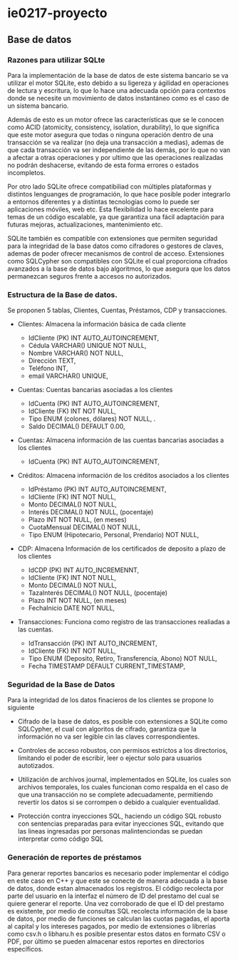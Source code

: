 # ie0217-proyecto


## Base de datos
### Razones para utilizar SQLte
Para la implementación de la base de datos de este sistema bancario se va utilizar el motor SQLite, esto debido a su ligereza y ágilidad en operaciones de lectura y escritura, lo que lo hace una adecuada opción para contextos donde se necesite un movimiento de datos instantáneo como es el caso de un sistema bancario.

Además de esto es un motor ofrece las características que se le conocen como ACID (atomicity, consistency, isolation, durability), lo que significa que este motor asegura que todas o ninguna operación dentro de una transacción se va realizar (no deja una transacción a medias), ademas de que cada transacción va ser independiente de las demás, por lo que no van a afectar a otras operaciones y por ultimo que las operaciones realizadas no podrán deshacerse, evitando de esta forma errores o estados incompletos.

Por otro lado SQLite ofrece compatibiliad con múltiples plataformas y distintos lenguanges de programación, lo que hace posible poder integrarlo a entornos diferentes y a distintas tecnologías como lo puede ser aplicaciones móviles, web etc. Esta flexibilidad lo hace excelente para temas de un código escalable, ya que garantiza una fácil adaptación para futuras mejoras, actualizaciones, mantenimiento etc.

SQLite también es compatible con extensiones que permiten seguridad para la integridad de la base datos como cifradores o gestores de claves, ademas de poder ofrecer mecanismos de control de acceso. Extensiones como SQLCypher son compatibles con SQLite el cual proporciona cifrados avanzados a la base de datos bajo algoritmos, lo que asegura que los datos permanezcan seguros frente a accesos no autorizados.

### Estructura de la Base de datos.
Se proponen 5 tablas, Clientes, Cuentas, Préstamos, CDP y transacciones.

* Clientes: Almacena la información básica de cada cliente
  * IdCliente (PK) INT AUTO_AUTOINCREMENT,
  * Cédula VARCHAR() UNIQUE NOT NULL,
  * Nombre  VARCHAR() NOT NULL,
  * Dirección TEXT, 
  * Teléfono INT, 
  * email  VARCHAR() UNIQUE,

* Cuentas: Cuentas bancarias asociadas a los clientes
  * IdCuenta (PK) INT AUTO_AUTOINCREMENT,
  * IdCliente (FK) INT NOT NULL, 
  * Tipo ENUM (colones, dólares) NOT NULL, .
  * Saldo DECIMAL() DEFAULT 0.00,

* Cuentas: Almacena información de las cuentas bancarias asociadas a los clientes
  * IdCuenta (PK) INT AUTO_AUTOINCREMENT,

* Créditos: Almacena información de los créditos asociados a los clientes
  * IdPréstamo (PK) INT AUTO_AUTOINCREMENT, 
  * IdCliente (FK) INT NOT NULL,
  * Monto DECIMAL() NOT NULL, 
  * Interés DECIMAL() NOT NULL, (pocentaje)
  * Plazo INT NOT NULL, (en meses)
  * CuotaMensual DECIMAL() NOT NULL, 
  * Tipo ENUM (Hipotecario, Personal, Prendario) NOT NULL, 

* CDP: Almacena Información de los certificados de deposito a plazo de los clientes
  * IdCDP (PK) INT AUTO_INCREMENNT,
  * IdCliente (FK) INT NOT NULL, 
  * Monto DECIMAL() NOT NULL, 
  * TazaInterés DECIMAL() NOT NULL, (pocentaje)
  * Plazo INT NOT NULL, (en meses)
  * FechaInicio DATE NOT NULL,

* Transacciones: Funciona como registro de las transacciones realiadas a las cuentas.
  * IdTransacción (PK) INT AUTO_INCREMENT,
  * IdCliente (FK) INT NOT NULL,
  * Tipo ENUM (Deposito, Retiro, Transferencia, Abono) NOT NULL, 
  * Fecha TIMESTAMP DEFAULT CURRENT_TIMESTAMP,

### Seguridad de la Base de Datos
Para la integridad de los datos finacieros de los clientes se propone lo siguiente

 * Cifrado de la base de datos, es posible con extensiones a SQLite como SQLCypher, el cual con algoritos de cifrado, garantiza que la información no va ser legible cin las claves correspondientes.

 * Controles de acceso robustos, con permisos estrictos a los directorios, limitando el poder de escribir, leer o ejectur solo para usuarios autotizados.

 * Utilización de archivos journal, implementados en SQLite, los cuales son archivos temporales, los cuales funcionan como respalda en el caso de que una transacción no se complete adecuadamente, permitiendo revertir los datos si se corrompen o debido a cualquier eventualidad.

 * Protección contra inyecciones SQL, haciendo un código SQL robusto con sentencias preparadas para evitar inyecciones SQL, evitando que las lineas ingresadas por personas malintenciondas se puedan interpretar como código SQL

### Generación de reportes de préstamos
Para generar reportes bancarios es necesario poder implementar el código en este caso en C++ y que este se conecte de manera adecuada a la base de datos, donde estan almacenados los registros.
El código recolecta por parte del usuario en la interfaz el número de ID del prestamo del cual se quiere generar el reporte. Una vez corroborado de que el ID del prestamo es existente, por medio de consultas SQL recolecta información de la base de datos, por medio de funciones se calculan las cuotas pagadas, el aporta al capital y los intereses pagados, por medio de extensiones o librerías como csv.h o libharu.h es posible presentar estos datos en formato CSV o PDF, por último se pueden almacenar estos reportes en directorios específicos.